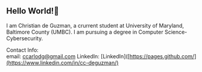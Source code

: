 ## Hello World!👋
I am Christian de Guzman, a crurrent student at University of Maryland, Baltimore County (UMBC). I am pursuing a degree in Computer Science-Cybersecurity. 

Contact Info: <br>
email: ccarlodg@gmail.com
LinkedIn: [LinkedIn]([https://pages.github.com/](https://www.linkedin.com/in/cc-deguzman/)

<!--
**ccdeguzman/ccdeguzman** is a ✨ _special_ ✨ repository because its `README.md` (this file) appears on your GitHub profile.

Here are some ideas to get you started:

- 🔭 I’m currently working on ...
- 🌱 I’m currently learning ...
- 👯 I’m looking to collaborate on ...
- 🤔 I’m looking for help with ...
- 💬 Ask me about ...
- 📫 How to reach me: ...
- 😄 Pronouns: ...
- ⚡ Fun fact: ...
-->
